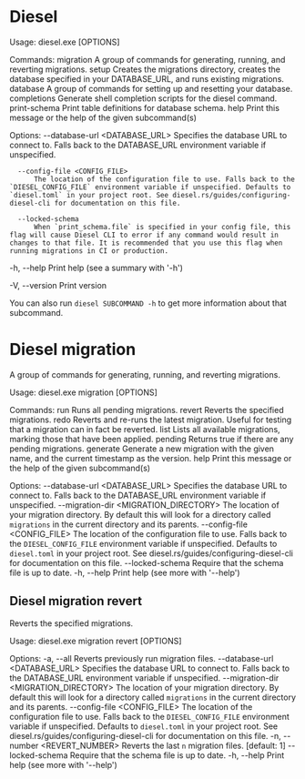 # Diesel
Usage: diesel.exe [OPTIONS] <COMMAND>

Commands:
  migration     A group of commands for generating, running, and reverting migrations.
  setup         Creates the migrations directory, creates the database specified in your DATABASE_URL, and runs existing migrations.
  database      A group of commands for setting up and resetting your database.
  completions   Generate shell completion scripts for the diesel command.
  print-schema  Print table definitions for database schema.
  help          Print this message or the help of the given subcommand(s)

Options:
      --database-url <DATABASE_URL>
          Specifies the database URL to connect to. Falls back to the DATABASE_URL environment variable if unspecified.

      --config-file <CONFIG_FILE>
          The location of the configuration file to use. Falls back to the `DIESEL_CONFIG_FILE` environment variable if unspecified. Defaults to `diesel.toml` in your project root. See diesel.rs/guides/configuring-diesel-cli for documentation on this file.

      --locked-schema
          When `print_schema.file` is specified in your config file, this flag will cause Diesel CLI to error if any command would result in changes to that file. It is recommended that you use this flag when running migrations in CI or production.

  -h, --help
          Print help (see a summary with '-h')

  -V, --version
          Print version

You can also run `diesel SUBCOMMAND -h` to get more information about that subcommand.

# Diesel migration
A group of commands for generating, running, and reverting migrations.

Usage: diesel.exe migration [OPTIONS] <COMMAND>

Commands:
  run       Runs all pending migrations.
  revert    Reverts the specified migrations.
  redo      Reverts and re-runs the latest migration. Useful for testing that a migration can in fact be reverted.
  list      Lists all available migrations, marking those that have been applied.
  pending   Returns true if there are any pending migrations.
  generate  Generate a new migration with the given name, and the current timestamp as the version.
  help      Print this message or the help of the given subcommand(s)

Options:
      --database-url <DATABASE_URL>
          Specifies the database URL to connect to. Falls back to the DATABASE_URL environment variable if unspecified.
      --migration-dir <MIGRATION_DIRECTORY>
          The location of your migration directory. By default this will look for a directory called `migrations` in the current directory and its parents.
      --config-file <CONFIG_FILE>
          The location of the configuration file to use. Falls back to the `DIESEL_CONFIG_FILE` environment variable if unspecified. Defaults to `diesel.toml` in your project root. See diesel.rs/guides/configuring-diesel-cli for documentation on this file.
      --locked-schema
          Require that the schema file is up to date.
  -h, --help
          Print help (see more with '--help')

## Diesel migration revert
Reverts the specified migrations.

Usage: diesel.exe migration revert [OPTIONS]

Options:
  -a, --all
          Reverts previously run migration files.
      --database-url <DATABASE_URL>
          Specifies the database URL to connect to. Falls back to the DATABASE_URL environment variable if unspecified.
      --migration-dir <MIGRATION_DIRECTORY>
          The location of your migration directory. By default this will look for a directory called `migrations` in the current directory and its parents.
      --config-file <CONFIG_FILE>
          The location of the configuration file to use. Falls back to the `DIESEL_CONFIG_FILE` environment variable if unspecified. Defaults to `diesel.toml` in your project root. See diesel.rs/guides/configuring-diesel-cli for documentation on this file.
  -n, --number <REVERT_NUMBER>
          Reverts the last `n` migration files. [default: 1]
      --locked-schema
          Require that the schema file is up to date.
  -h, --help
          Print help (see more with '--help')
